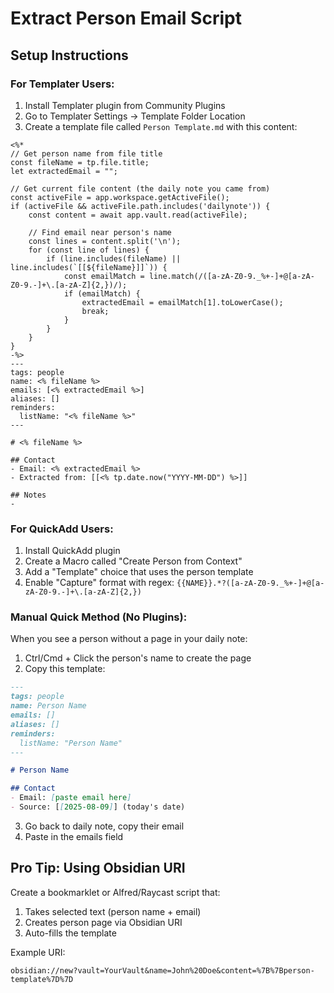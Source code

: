 # Extract Person Email Script

## Setup Instructions

### For Templater Users:

1. Install Templater plugin from Community Plugins
2. Go to Templater Settings → Template Folder Location
3. Create a template file called `Person Template.md` with this content:

```
<%* 
// Get person name from file title
const fileName = tp.file.title;
let extractedEmail = "";

// Get current file content (the daily note you came from)
const activeFile = app.workspace.getActiveFile();
if (activeFile && activeFile.path.includes('dailynote')) {
    const content = await app.vault.read(activeFile);
    
    // Find email near person's name
    const lines = content.split('\n');
    for (const line of lines) {
        if (line.includes(fileName) || line.includes(`[[${fileName}]]`)) {
            const emailMatch = line.match(/([a-zA-Z0-9._%+-]+@[a-zA-Z0-9.-]+\.[a-zA-Z]{2,})/);
            if (emailMatch) {
                extractedEmail = emailMatch[1].toLowerCase();
                break;
            }
        }
    }
}
-%>
---
tags: people
name: <% fileName %>
emails: [<% extractedEmail %>]
aliases: []
reminders:
  listName: "<% fileName %>"
---

# <% fileName %>

## Contact
- Email: <% extractedEmail %>
- Extracted from: [[<% tp.date.now("YYYY-MM-DD") %>]]

## Notes
- 
```

### For QuickAdd Users:

1. Install QuickAdd plugin
2. Create a Macro called "Create Person from Context"
3. Add a "Template" choice that uses the person template
4. Enable "Capture" format with regex: `{{NAME}}.*?([a-zA-Z0-9._%+-]+@[a-zA-Z0-9.-]+\.[a-zA-Z]{2,})`

### Manual Quick Method (No Plugins):

When you see a person without a page in your daily note:

1. Ctrl/Cmd + Click the person's name to create the page
2. Copy this template:

```markdown
---
tags: people
name: Person Name
emails: []
aliases: []
reminders:
  listName: "Person Name"
---

# Person Name

## Contact
- Email: [paste email here]
- Source: [[2025-08-09]] (today's date)
```

3. Go back to daily note, copy their email
4. Paste in the emails field

## Pro Tip: Using Obsidian URI

Create a bookmarklet or Alfred/Raycast script that:
1. Takes selected text (person name + email)
2. Creates person page via Obsidian URI
3. Auto-fills the template

Example URI:
```
obsidian://new?vault=YourVault&name=John%20Doe&content=%7B%7Bperson-template%7D%7D
```